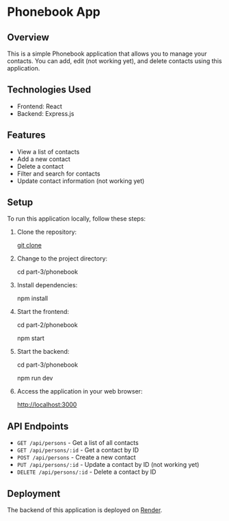 # Phonebook App

## Overview

This is a simple Phonebook application that allows you to manage your contacts. You can add, edit (not working yet), and delete contacts using this application.

## Technologies Used

- Frontend: React
- Backend: Express.js

## Features

- View a list of contacts
- Add a new contact
- Delete a contact
- Filter and search for contacts
- Update contact information (not working yet)

## Setup

To run this application locally, follow these steps:

1. Clone the repository:

   [git clone](https://github.com/bruna-finholdt/fullstack-open-course)

2. Change to the project directory:

   cd part-3/phonebook

3. Install dependencies:

   npm install

4. Start the frontend:

   cd part-2/phonebook

   npm start

5. Start the backend:

   cd part-3/phonebook

   npm run dev

6. Access the application in your web browser:

   [http://localhost:3000](http://localhost:3000)

## API Endpoints

- `GET /api/persons` - Get a list of all contacts
- `GET /api/persons/:id` - Get a contact by ID
- `POST /api/persons` - Create a new contact
- `PUT /api/persons/:id` - Update a contact by ID (not working yet)
- `DELETE /api/persons/:id` - Delete a contact by ID

## Deployment

The backend of this application is deployed on [Render](https://backend-ux66.onrender.com).